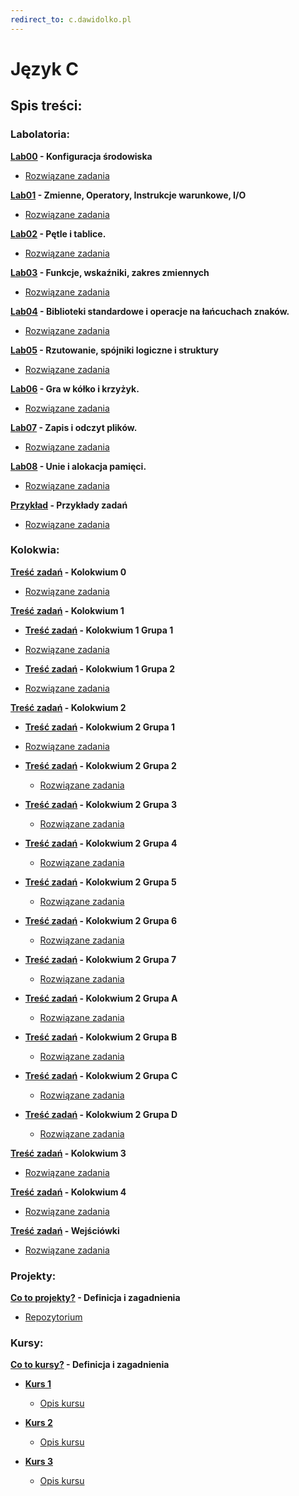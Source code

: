 ```yaml
---
redirect_to: c.dawidolko.pl
---
```


# Język C

## Spis treści:

### Labolatoria:

**[Lab00](LAB00/README.md) - Konfiguracja środowiska**
 - [Rozwiązane zadania](https://github.com/dawidolko/Programming-C/tree/main/LAB00)


**[Lab01](LAB01/README.md) - Zmienne, Operatory, Instrukcje warunkowe, I/O**
 - [Rozwiązane zadania](https://github.com/dawidolko/Programming-C/tree/main/LAB01)


**[Lab02](LAB02/README.md) - Pętle i tablice.**
 - [Rozwiązane zadania](https://github.com/dawidolko/Programming-C/tree/main/LAB02)


**[Lab03](LAB03/README.md) - Funkcje, wskaźniki, zakres zmiennych**
 - [Rozwiązane zadania](https://github.com/dawidolko/Programming-C/tree/main/LAB03)


**[Lab04](LAB04/README.md) - Biblioteki standardowe i operacje na łańcuchach znaków.**
 - [Rozwiązane zadania](https://github.com/dawidolko/Programming-C/tree/main/LAB04)


**[Lab05](LAB05/README.md) - Rzutowanie, spójniki logiczne  i struktury**
 - [Rozwiązane zadania](https://github.com/dawidolko/Programming-C/tree/main/LAB05)


**[Lab06](LAB06/README.md) - Gra w kółko i krzyżyk.**
 - [Rozwiązane zadania](https://github.com/dawidolko/Programming-C/tree/main/LAB06)


**[Lab07](LAB07/README.md) - Zapis i odczyt plików.**
 - [Rozwiązane zadania](https://github.com/dawidolko/Programming-C/tree/main/LAB07)


**[Lab08](LAB08/README.md) - Unie i alokacja pamięci.**
 - [Rozwiązane zadania](https://github.com/dawidolko/Programming-C/tree/main/LAB08)

**[Przykład](Example_tasks/README.md) - Przykłady zadań**
 - [Rozwiązane zadania](https://github.com/dawidolko/Programming-C/tree/main/Example_tasks)

### Kolokwia: 
**[Treść zadań](KOLOKWIUM/exam0/README.md) - Kolokwium 0**
 - [Rozwiązane zadania](https://github.com/dawidolko/Programming-C/tree/main/KOLOKWIUM/exam0)

 **[Treść zadań](KOLOKWIUM/exam1/README.md) - Kolokwium 1**

- **[Treść zadań](KOLOKWIUM/exam1/Grupa1/README.md) - Kolokwium 1 Grupa 1**
 - [Rozwiązane zadania](https://github.com/dawidolko/Programming-C/tree/main/KOLOKWIUM/exam1/Grupa1)

- **[Treść zadań](KOLOKWIUM/exam1/Grupa2/README.md) - Kolokwium 1 Grupa 2**
 - [Rozwiązane zadania](https://github.com/dawidolko/Programming-C/tree/main/KOLOKWIUM/exam1/Grupa2)

**[Treść zadań](KOLOKWIUM/exam2/README.md) - Kolokwium 2**

- **[Treść zadań](KOLOKWIUM/exam2/Grupa1/README.md) - Kolokwium 2 Grupa 1**
 - [Rozwiązane zadania](https://github.com/dawidolko/Programming-C/tree/main/KOLOKWIUM/exam2/Grupa1)

- **[Treść zadań](KOLOKWIUM/exam2/Grupa2/README.md) - Kolokwium 2 Grupa 2**
   - [Rozwiązane zadania](https://github.com/dawidolko/Programming-C/tree/main/KOLOKWIUM/exam2/Grupa2)

- **[Treść zadań](KOLOKWIUM/exam2/Grupa3/README.md) - Kolokwium 2 Grupa 3**
   - [Rozwiązane zadania](https://github.com/dawidolko/Programming-C/tree/main/KOLOKWIUM/exam2/Grupa3)

- **[Treść zadań](KOLOKWIUM/exam2/Grupa4/README.md) - Kolokwium 2 Grupa 4**
   - [Rozwiązane zadania](https://github.com/dawidolko/Programming-C/tree/main/KOLOKWIUM/exam2/Grupa4)

- **[Treść zadań](KOLOKWIUM/exam2/Grupa5/README.md) - Kolokwium 2 Grupa 5**
   - [Rozwiązane zadania](https://github.com/dawidolko/Programming-C/tree/main/KOLOKWIUM/exam2/Grupa5)

- **[Treść zadań](KOLOKWIUM/exam2/Grupa6/README.md) - Kolokwium 2 Grupa 6**
   - [Rozwiązane zadania](https://github.com/dawidolko/Programming-C/tree/main/KOLOKWIUM/exam2/Grupa6)

- **[Treść zadań](KOLOKWIUM/exam2/Grupa7/README.md) - Kolokwium 2 Grupa 7**
   - [Rozwiązane zadania](https://github.com/dawidolko/Programming-C/tree/main/KOLOKWIUM/exam2/Grupa7)

- **[Treść zadań](KOLOKWIUM/exam2/GrupaA/README.md) - Kolokwium 2 Grupa A**
   - [Rozwiązane zadania](https://github.com/dawidolko/Programming-C/tree/main/KOLOKWIUM/exam2/GrupaA)

- **[Treść zadań](KOLOKWIUM/exam2/GrupaB/README.md) - Kolokwium 2 Grupa B**
   - [Rozwiązane zadania](https://github.com/dawidolko/Programming-C/tree/main/KOLOKWIUM/exam2/GrupaB)

- **[Treść zadań](KOLOKWIUM/exam2/GrupaC/README.md) - Kolokwium 2 Grupa C**
   - [Rozwiązane zadania](https://github.com/dawidolko/Programming-C/tree/main/KOLOKWIUM/exam2/GrupaC)

 - **[Treść zadań](KOLOKWIUM/exam2/GrupaD/README.md) - Kolokwium 2 Grupa D**
   - [Rozwiązane zadania](https://github.com/dawidolko/Programming-C/tree/main/KOLOKWIUM/exam2/GrupaD)

**[Treść zadań](KOLOKWIUM/exam3/README.md) - Kolokwium 3**
 - [Rozwiązane zadania](https://github.com/dawidolko/Programming-C/tree/main/KOLOKWIUM/exam3)

**[Treść zadań](KOLOKWIUM/exam4/README.md) - Kolokwium 4**
 - [Rozwiązane zadania](https://github.com/dawidolko/Programming-C/tree/main/KOLOKWIUM/exam4)

**[Treść zadań](KOLOKWIUM/wejściówki/README.md) - Wejściówki**
 - [Rozwiązane zadania](https://github.com/dawidolko/Programming-C/tree/main/KOLOKWIUM/wejsciówki)

### Projekty:

**[Co to projekty?](projects/README.md) - Definicja i zagadnienia**
 - [Repozytorium](https://github.com/dawidolko/Programming-C/tree/main/projects)


### Kursy:

**[Co to kursy?](courses/README.md) - Definicja i zagadnienia**
- **[Kurs 1](https://github.com/dawidolko/Programming-C/tree/main/courses/Course1)**
  - [Opis kursu](courses/Course1/README.md)

  
- **[Kurs 2](https://github.com/dawidolko/Programming-C/tree/main/courses/Course1)**
  - [Opis kursu](courses/Course2/README.md)

  
- **[Kurs 3](https://github.com/dawidolko/Programming-C/tree/main/courses/Course1)**
  - [Opis kursu](courses/Course3/README.md)



